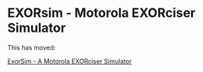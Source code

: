 # EXORsim - Motorola EXORciser Simulator

This has moved:

[ExorSim - A Motorola EXORciser Simulator](https://github.com/jhallen/exorsim)

